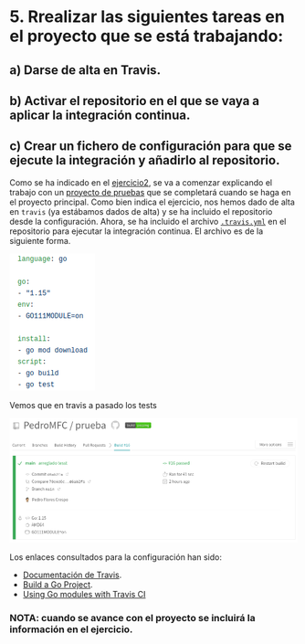 # 5. Rrealizar las siguientes tareas en el proyecto que se está trabajando:
## a)  Darse de alta en Travis.
## b) Activar el repositorio en el que se vaya a aplicar la integración continua.
## c) Crear un fichero de configuración para que se ejecute la integración y añadirlo al repositorio.

Como se ha indicado en el [ejercicio2](https://github.com/PedroMFC/Autoevaluacion-CC/blob/main/semana%202/Ejercicio2.md), se va a comenzar explicando el trabajo con un [proyecto de pruebas](https://github.com/PedroMFC/prueba) que se completará cuando se haga en el proyecto principal. Como bien indica el ejercicio, nos hemos dado de alta en `travis` (ya estábamos dados de alta) y se ha incluido el repositorio desde la configuración. Ahora, se ha incluido el archivo [`.travis.yml`](https://github.com/PedroMFC/prueba/blob/main/.travis.yml) en el repositorio para ejecutar la integración continua. El archivo es de la siguiente forma.

![](./imgs/5.1.png)
 
Vemos que en travis a pasado los tests

![](./imgs/5.2.png)

Los enlaces consultados para la configuración han sido:
* [Documentación de Travis](https://docs.travis-ci.com/user/tutorial/).
* [Build a Go Project](https://docs.travis-ci.com/user/languages/go/).
* [Using Go modules with Travis CI](https://dave.cheney.net/2018/07/16/using-go-modules-with-travis-ci)


### NOTA: cuando se avance con el proyecto se incluirá la información en el ejercicio.